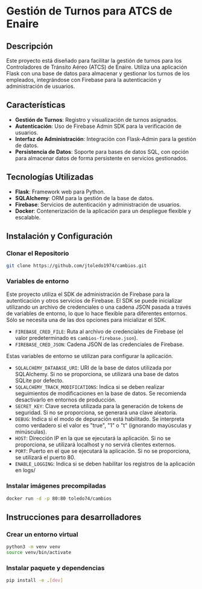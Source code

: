 

# Gestión de Turnos para ATCS de Enaire

## Descripción
Este proyecto está diseñado para facilitar la gestión de turnos para los Controladores de Tránsito Aéreo (ATCS) de Enaire. Utiliza una aplicación Flask con una base de datos para almacenar y gestionar los turnos de los empleados, integrándose con Firebase para la autenticación y administración de usuarios.

## Características
- **Gestión de Turnos**: Registro y visualización de turnos asignados.
- **Autenticación**: Uso de Firebase Admin SDK para la verificación de usuarios.
- **Interfaz de Administración**: Integración con Flask-Admin para la gestión de datos.
- **Persistencia de Datos**: Soporte para bases de datos SQL, con opción para almacenar datos de forma persistente en servicios gestionados.

## Tecnologías Utilizadas
- **Flask**: Framework web para Python.
- **SQLAlchemy**: ORM para la gestión de la base de datos.
- **Firebase**: Servicios de autenticación y administración de usuarios.
- **Docker**: Contenerización de la aplicación para un despliegue flexible y escalable.

## Instalación y Configuración

### Clonar el Repositorio
```sh
git clone https://github.com/jtoledo1974/cambios.git
```

### Variables de entorno

Este proyecto utiliza el SDK de administración de Firebase para la autenticación y otros servicios de Firebase. El SDK se puede inicializar utilizando un archivo de credenciales o una cadena JSON pasada a través de variables de entorno, lo que lo hace flexible para diferentes entornos. Sólo se necesita una de las dos opciones para inicializar el SDK.

- `FIREBASE_CRED_FILE`: Ruta al archivo de credenciales de Firebase (el valor predeterminado es `cambios-firebase.json`).
- `FIREBASE_CRED_JSON`: Cadena JSON de las credenciales de Firebase.

Estas variables de entorno se utilizan para configurar la aplicación.

- `SQLALCHEMY_DATABASE_URI`: URI de la base de datos utilizada por SQLAlchemy. Si no se proporciona, se utilizará una base de datos SQLite por defecto.
- `SQLALCHEMY_TRACK_MODIFICATIONS`: Indica si se deben realizar seguimientos de modificaciones en la base de datos. Se recomienda desactivarlo en entornos de producción.
- `SECRET_KEY`: Clave secreta utilizada para la generación de tokens de seguridad. Si no se proporciona, se generará una clave aleatoria.
- `DEBUG`: Indica si el modo de depuración está habilitado. Se interpreta como verdadero si el valor es "true", "1" o "t" (ignorando mayúsculas y minúsculas).
- `HOST`: Dirección IP en la que se ejecutará la aplicación. Si no se proporciona, se utilizará localhost y no servirá clientes externos.
- `PORT`: Puerto en el que se ejecutará la aplicación. Si no se proporciona, se utilizará el puerto 80.
- `ENABLE_LOGGING`: Indica si se deben habilitar los registros de la aplicación en logs/

### Instalar imágenes precompiladas
```sh
docker run -d -p 80:80 toledo74/cambios
```

## Instrucciones para desarrolladores

### Crear un entorno virtual
```sh
python3 -m venv venv
source venv/bin/activate
```

### Instalar paquete y dependencias
```sh
pip install -e .[dev]
```

